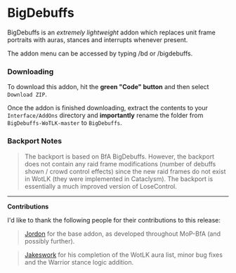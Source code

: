 # BigDebuffs

BigDebuffs is an _extremely lightweight_ addon which replaces unit frame portraits with auras, stances and interrupts whenever present.

The addon menu can be accessed by typing /bd or /bigdebuffs.

### Downloading

To download this addon, hit the **green "Code" button** and then select `Download ZIP`.

Once the addon is finished downloading, extract the contents to your `Interface/AddOns` directory and **importantly** rename the folder from `BigDebuffs-WoTLK-master` to `BigDebuffs`.

### Backport Notes
> The backport is based on BfA BigDebuffs. However, the backport does not contain any raid frame 
> modifications (number of debuffs shown / crowd control effects) since the
> new raid frames do not exist in WotLK (they were implemented in Cataclysm).
> The backport is essentially a much improved version of LoseControl.

---
**Contributions**

 I'd like to thank the following people for their contributions to this release:
> [Jordon][1] for the base addon, as developed throughout MoP-BfA (and possibly further).

> [Jakeswork][2] for his completion of the WotLK aura list, minor bug fixes and the Warrior stance logic addition.


[1]: https://github.com/jordonwow
[2]: https://github.com/jakeswork
